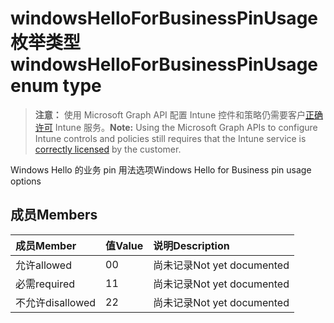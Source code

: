 # <a name="windowshelloforbusinesspinusage-enum-type"></a><span data-ttu-id="2c64e-101">windowsHelloForBusinessPinUsage 枚举类型</span><span class="sxs-lookup"><span data-stu-id="2c64e-101">windowsHelloForBusinessPinUsage enum type</span></span>

> <span data-ttu-id="2c64e-102">**注意：** 使用 Microsoft Graph API 配置 Intune 控件和策略仍需要客户[正确许可](https://go.microsoft.com/fwlink/?linkid=839381) Intune 服务。</span><span class="sxs-lookup"><span data-stu-id="2c64e-102">**Note:** Using the Microsoft Graph APIs to configure Intune controls and policies still requires that the Intune service is [correctly licensed](https://go.microsoft.com/fwlink/?linkid=839381) by the customer.</span></span>

<span data-ttu-id="2c64e-103">Windows Hello 的业务 pin 用法选项</span><span class="sxs-lookup"><span data-stu-id="2c64e-103">Windows Hello for Business pin usage options</span></span>
## <a name="members"></a><span data-ttu-id="2c64e-104">成员</span><span class="sxs-lookup"><span data-stu-id="2c64e-104">Members</span></span>
|<span data-ttu-id="2c64e-105">成员</span><span class="sxs-lookup"><span data-stu-id="2c64e-105">Member</span></span>|<span data-ttu-id="2c64e-106">值</span><span class="sxs-lookup"><span data-stu-id="2c64e-106">Value</span></span>|<span data-ttu-id="2c64e-107">说明</span><span class="sxs-lookup"><span data-stu-id="2c64e-107">Description</span></span>|
|:---|:---|:---|
|<span data-ttu-id="2c64e-108">允许</span><span class="sxs-lookup"><span data-stu-id="2c64e-108">allowed</span></span>|<span data-ttu-id="2c64e-109">0</span><span class="sxs-lookup"><span data-stu-id="2c64e-109">0</span></span>|<span data-ttu-id="2c64e-110">尚未记录</span><span class="sxs-lookup"><span data-stu-id="2c64e-110">Not yet documented</span></span>|
|<span data-ttu-id="2c64e-111">必需</span><span class="sxs-lookup"><span data-stu-id="2c64e-111">required</span></span>|<span data-ttu-id="2c64e-112">1</span><span class="sxs-lookup"><span data-stu-id="2c64e-112">1</span></span>|<span data-ttu-id="2c64e-113">尚未记录</span><span class="sxs-lookup"><span data-stu-id="2c64e-113">Not yet documented</span></span>|
|<span data-ttu-id="2c64e-114">不允许</span><span class="sxs-lookup"><span data-stu-id="2c64e-114">disallowed</span></span>|<span data-ttu-id="2c64e-115">2</span><span class="sxs-lookup"><span data-stu-id="2c64e-115">2</span></span>|<span data-ttu-id="2c64e-116">尚未记录</span><span class="sxs-lookup"><span data-stu-id="2c64e-116">Not yet documented</span></span>|



